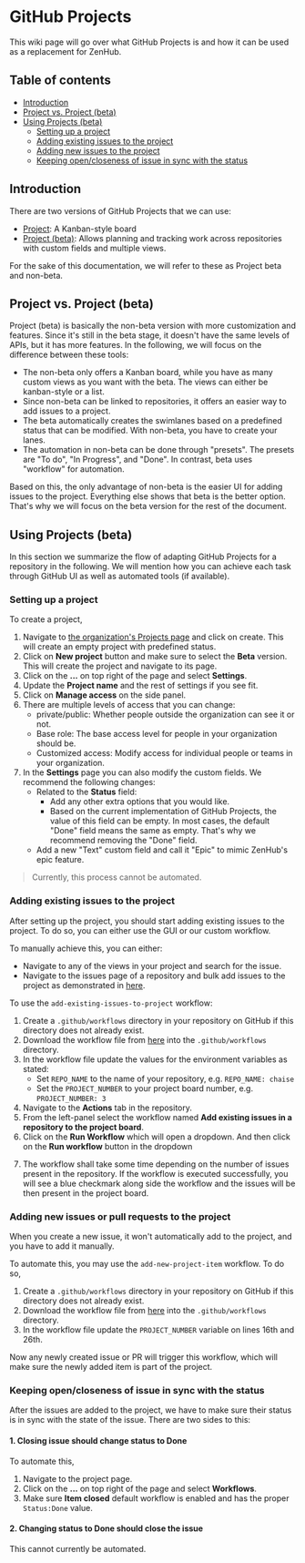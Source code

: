 # GitHub Projects

This wiki page will go over what GitHub Projects is and how it can be used as a replacement for ZenHub.

## Table of contents

- [Introduction](#introduction)
- [Project vs. Project (beta)](#project-vs-project-beta)
- [Using Projects (beta)](#using-projects-beta)
  * [Setting up a project](#setting-up-a-project)
  * [Adding existing issues to the project](#adding-existing-issues-to-the-project)
  * [Adding new issues to the project](#adding-new-issues-or-pull-requests-to-the-project)
  * [Keeping open/closeness of issue in sync with the status](#keeping-open-closeness-of-issue-in-sync-with-the-status)


## Introduction

There are two versions of GitHub Projects that we can use:
- [Project](https://docs.github.com/en/issues/organizing-your-work-with-project-boards/managing-project-boards/about-project-boards): A Kanban-style board
- [Project (beta)](https://docs.github.com/en/issues/trying-out-the-new-projects-experience/about-projects): Allows planning and tracking work across repositories with custom fields and multiple views.

For the sake of this documentation, we will refer to these as Project beta and non-beta.

## Project vs. Project (beta)

Project (beta) is basically the non-beta version with more customization and features. Since it's still in the beta stage, it doesn't have the same levels of APIs, but it has more features. In the following, we will focus on the difference between these tools:

- The non-beta only offers a Kanban board, while you have as many custom views as you want with the beta. The views can either be kanban-style or a list.
- Since non-beta can be linked to repositories, it offers an easier way to add issues to a project.
- The beta automatically creates the swimlanes based on a predefined status that can be modified. With non-beta, you have to create your lanes.
- The automation in non-beta can be done through "presets". The presets are "To do", "In Progress", and "Done". In contrast, beta uses "workflow" for automation. 

Based on this, the only advantage of non-beta is the easier UI for adding issues to the project. Everything else shows that beta is the better option. That's why we will focus on the beta version for the rest of the document.

## Using Projects (beta)

In this section we summarize the flow of adapting GitHub Projects for a repository in the following. We will mention how you can achieve each task through GitHub UI as well as automated tools (if available).

### Setting up a project

To create a project, 

1. Navigate to [the organization's Projects page](https://github.com/orgs/informatics-isi-edu/projects?type=beta) and click on create. This will create an empty project with predefined status. 
2. Click on **New project** button and make sure to select the **Beta** version. This will create the project and navigate to its page.
3. Click on the **...** on top right of the page and select **Settings**.
4. Update the **Project name** and the rest of settings if you see fit.
5. Click on **Manage access** on the side panel.
6. There are multiple levels of access that you can change:
   - private/public: Whether people outside the organization can see it or not. 
   - Base role: The base access level for people in your organization should be.
   - Customized access: Modify access for individual people or teams in your organization.
7. In the **Settings** page you can also modify the custom fields. We recommend the following changes:
   - Related to the **Status** field:
      - Add any other extra options that you would like.
      - Based on the current implementation of GitHub Projects, the value of this field can be empty. In most cases, the default "Done" field means the same as empty. That's why we recommend removing the "Done" field.
    - Add a new "Text" custom field and call it "Epic" to mimic ZenHub's epic feature.
  
> Currently, this process cannot be automated.

### Adding existing issues to the project

After setting up the project, you should start adding existing issues to the project. To do so, you can either use the GUI or our custom workflow.

To manually achieve this, you can either:
- Navigate to any of the views in your project and search for the issue.
- Navigate to the issues page of a repository and bulk add issues to the project as demonstrated in [here](https://github.blog/changelog/2022-04-07-the-new-github-issues-april-7th-update/).

To use the `add-existing-issues-to-project` workflow:

1. Create a `.github/workflows` directory in your repository on GitHub if this directory does not already exist.
2. Download the workflow file from [here](https://github.com/informatics-isi-edu/isrd-github-workflows/blob/main/examples/add-existing-issues.yml) into the `.github/workflows` directory. 
3. In the workflow file update the values for the environment variables as stated:
    - Set `REPO_NAME` to the name of your repository, e.g. `REPO_NAME: chaise`
    - Set the `PROJECT_NUMBER` to your project board number, e.g. `PROJECT_NUMBER: 3`
4. Navigate to the **Actions** tab in the repository.
5. From the left-panel select the workflow named **Add existing issues in a repository to the project board**. 
6. Click on the **Run Workflow** which will open a dropdown. And then click on the **Run workflow** button in the dropdown
  <!-- TODO add screenshot -->
7. The workflow shall take some time depending on the number of issues present in the repository. If the workflow is executed successfully, you will see a blue checkmark along side the workflow and the issues will be then present in the project board.


### Adding new issues or pull requests to the project

When you create a new issue, it won't automatically add to the project, and you have to add it manually.

To automate this, you may use the `add-new-project-item` workflow. To do so,

1. Create a `.github/workflows` directory in your repository on GitHub if this directory does not already exist.
2. Download the workflow file from [here](https://github.com/informatics-isi-edu/isrd-github-workflows/blob/main/examples/add-new-project-item.yml) into the `.github/workflows` directory. 
3. In the workflow file update the `PROJECT_NUMBER` variable on lines 16th and 26th.

Now any newly created issue or PR will trigger this workflow, which will make sure the newly added item is part of the project.

### Keeping open/closeness of issue in sync with the status

After the issues are added to the project, we have to make sure their status is in sync with the state of the issue. There are two sides to this:

#### 1. Closing issue should change status to Done

To automate this,

1. Navigate to the project page.
2. Click on the **...** on top right of the page and select **Workflows**.
3. Make sure **Item closed** default workflow is enabled and has the proper `Status:Done` value.


#### 2. Changing status to Done should close the issue

This cannot currently be automated.

